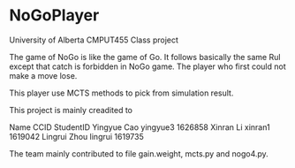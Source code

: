 # NoGoPlayer
University of Alberta CMPUT455 Class project

The game of NoGo is like the game of Go. It follows basically the same Rul except that catch is forbidden in NoGo game. The player who first could not make a move lose.

This player use MCTS methods to pick from simulation result.

This project is mainly creadited to

Name                CCID            StudentID
Yingyue Cao         yingyue3        1626858
Xinran Li           xinran1         1619042
Lingrui Zhou        lingrui         1619735

The team mainly contributed to file gain.weight, mcts.py and nogo4.py.

